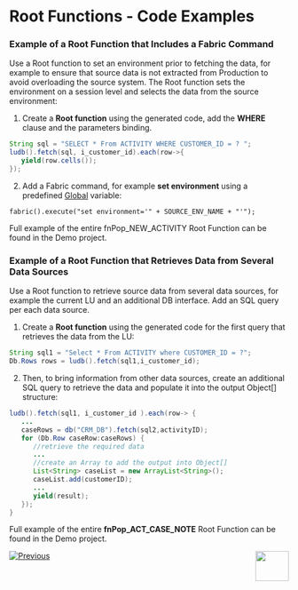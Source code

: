 # Root Functions - Code Examples

### Example of a Root Function that Includes a Fabric Command
Use a Root function to set an environment prior to fetching the data, for example to ensure that source data is not extracted from Production to avoid overloading the source system. The Root function sets the environment on a session level and selects the data from the source environment:
1. Create a **Root function** using the generated code, add the **WHERE** clause and the parameters binding.

~~~java
String sql = "SELECT * From ACTIVITY WHERE CUSTOMER_ID = ? ";
ludb().fetch(sql, i_customer_id).each(row->{
   yield(row.cells());
});
~~~

2. Add a Fabric command, for example **set environment** using a predefined [Global](/articles/08_globals/01_globals_overview.md) variable:

~~~
fabric().execute("set environment='" + SOURCE_ENV_NAME + "'");
~~~

Full example of the entire fnPop_NEW_ACTIVITY Root Function can be found in the Demo project.

### Example of a Root Function that Retrieves Data from Several Data Sources
Use a Root function to retrieve source data from several data sources, for example the current LU and an additional DB interface. Add an SQL query per each data source.  
1. Create a **Root function** using the generated code for the first query that retrieves the data from the LU:

~~~java
String sql1 = "Select * From ACTIVITY where CUSTOMER_ID = ?";
Db.Rows rows = ludb().fetch(sql1,i_customer_id);
~~~

2. Then, to bring information from other data sources, create an additional SQL query to retrieve the data and populate it into the output Object[] structure:

~~~java
ludb().fetch(sql1, i_customer_id ).each(row-> {
   ...
   caseRows = db("CRM_DB").fetch(sql2,activityID);	
   for (Db.Row caseRow:caseRows) {
      //retrieve the required data
      ...
      //create an Array to add the output into Object[]
      List<String> caseList = new ArrayList<String>();
      caseList.add(customerID);
      ...
      yield(result);
   });
}
~~~

Full example of the entire **fnPop_ACT_CASE_NOTE** Root Function can be found in the Demo project.

[![Previous](/articles/images/Previous.png)](11_1_creating_or_editing_a_root_function.md)[<img align="right" width="60" height="54" src="/articles/images/Next.png">](11_3_creating_an_LUDB_function.md)

